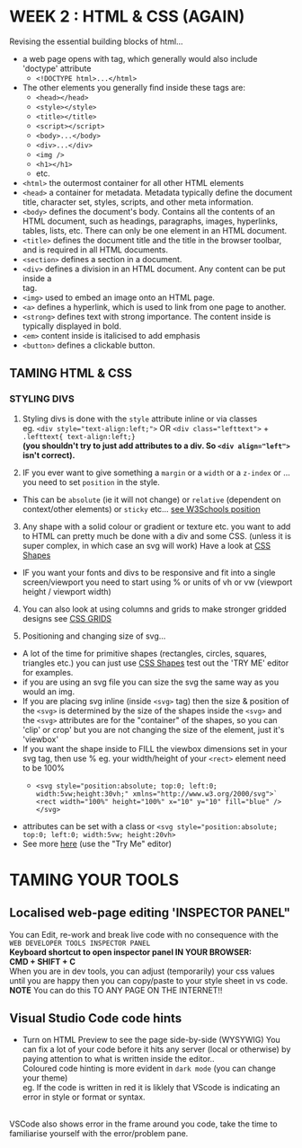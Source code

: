 # WEEK 2 : HTML & CSS (AGAIN)
Revising the essential building blocks of html...
* a web page opens with <html> tag, which generally would also include 'doctype' attribute
  * `<!DOCTYPE html>...</html>`
* The other elements you generally find inside these tags are:
  * `<head></head>`
   * `<style></style>`
   * `<title></title>`
   * `<script></script>`
  * `<body>...</body>`
   * `<div>...</div>`
   * `<img />`
   * `<h1></h1>`
   * etc.
* `<html>` the outermost container for all other HTML elements
* `<head>` a container for metadata. Metadata typically define the document title, character set, styles, scripts, and other meta information.
* `<body>` defines the document's body. Contains all the contents of an HTML document, such as headings, paragraphs, images, hyperlinks, tables, lists, etc. There can only be one <body> element in an HTML document.
* `<title>` defines the document title and the title in the browser toolbar, and is required in all HTML documents.
* `<section>` defines a section in a document.
* `<div>` defines a division in an HTML document. Any content can be put inside a <div> tag.
* `<img>` used to embed an image onto an HTML page.
* `<a>` defines a hyperlink, which is used to link from one page to another.
* `<strong>` defines text with strong importance. The content inside is typically displayed in bold. 
* `<em>` content inside is italicised to add emphasis
* `<button>` defines a clickable button.
 
## TAMING HTML & CSS
### STYLING DIVS
1. Styling divs is done with the `style` attribute inline or via classes <br/>
eg. `<div style="text-align:left;">` OR `<div class="lefttext">` + `.lefttext{ text-align:left;}`<br/>
**(you shouldn't try to just add attributes to a div. So `<div align="left">` isn't correct).**

2. IF you ever want to give something a `margin` or a `width` or a `z-index` or ... you need to set `position` in the style.
  * This can be `absolute` (ie it will not change) or `relative` (dependent on context/other elements) or `sticky` etc... [see W3Schools position](https://www.w3schools.com/css/css_positioning.asp)

3. Any shape with a solid colour or gradient or texture etc. you want to add to HTML can pretty much be done with a div and some CSS. (unless it is super complex, in which case an svg will work) Have a look at [CSS Shapes](https://www.w3schools.com/howto/howto_css_shapes.asp)
  * IF you want your fonts and divs to be responsive and fit into a single screen/viewport you need to start using % or units of vh or vw (viewport height / viewport width)

4. You can also look at using columns and grids to make stronger gridded designs see [CSS GRIDS](https://www.w3schools.com/css/css_grid.asp)

5. Positioning and changing size of svg...
  * A lot of the time for primitive shapes (rectangles, circles, squares, triangles etc.) you can just use [CSS Shapes](https://www.w3schools.com/howto/howto_css_shapes.asp#gsc.tab=0) test out the 'TRY ME' editor for examples.
  * if you are using an svg file you can size the svg the same way as you would an img.
  * If you are placing svg inline (inside `<svg>` tag) then the size & position of the `<svg>` is determined by the size of the shapes inside the `<svg>` and the `<svg>` attributes are for the "container" of the shapes, so you can 'clip' or crop' but you are not changing the size of the element, just it's 'viewbox'
  * If you want the shape inside to FILL the viewbox dimensions set in your svg tag, then use % eg. your width/height of your `<rect>` element need to be 100%
    * ```
      <svg style="position:absolute; top:0; left:0; width:5vw;height:30vh;" xmlns="http://www.w3.org/2000/svg">`
      <rect width="100%" height="100%" x="10" y="10" fill="blue" />
      </svg>
      ```
  * attributes can be set with a class or `<svg style="position:absolute; top:0; left:0; width:5vw; height:20vh>` 
  * See more [here](https://www.w3schools.com/graphics/svg_rect.asp) (use the "Try Me" editor)

# TAMING YOUR TOOLS
## Localised web-page editing 'INSPECTOR PANEL"
You can Edit, re-work and break live code with no consequence with the <br/>`WEB DEVELOPER TOOLS INSPECTOR PANEL`<br/>
**Keyboard shortcut to open inspector panel IN YOUR BROWSER:**<br/>
**CMD + SHIFT + C**<br/>
When you are in dev tools, you can adjust (temporarily) your css values until you are happy then you can copy/paste to your style sheet in vs code.
<br/>**NOTE** You can do this TO ANY PAGE ON THE INTERNET!!

## Visual Studio Code code hints
* Turn on HTML Preview to see the page side-by-side (WYSYWIG)
You can fix a lot of your code before it hits any server (local or otherwise) by paying attention to what is written inside the editor.. <br/>
Coloured code hinting is more evident in `dark mode` (you can change your theme)
<br/> eg. If the code is written in red it is liklely that VScode is indicating an error in style or format or syntax.
<br/>
VSCode also shows error in the frame around you code, take the time to familiarise yourself with the error/problem pane.

